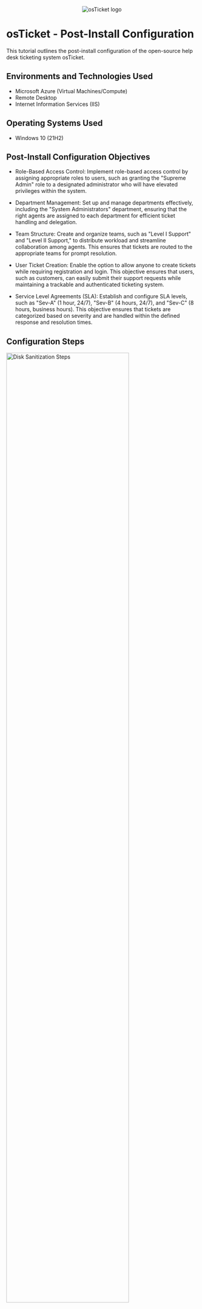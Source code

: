 <p align="center">
<img src="https://i.imgur.com/Clzj7Xs.png" alt="osTicket logo"/>
</p>

<h1>osTicket - Post-Install Configuration</h1>
This tutorial outlines the post-install configuration of the open-source help desk ticketing system osTicket.<br />




<h2>Environments and Technologies Used</h2>

- Microsoft Azure (Virtual Machines/Compute)
- Remote Desktop
- Internet Information Services (IIS)

<h2>Operating Systems Used </h2>

- Windows 10</b> (21H2)

<h2>Post-Install Configuration Objectives</h2>

- Role-Based Access Control: Implement role-based access control by assigning appropriate roles to users, such as granting the "Supreme Admin" role to a designated administrator who will have elevated privileges within the system.
  
- Department Management: Set up and manage departments effectively, including the "System Administrators" department, ensuring that the right agents are assigned to each department for efficient ticket handling and delegation.
  
- Team Structure: Create and organize teams, such as "Level I Support" and "Level II Support," to distribute workload and streamline collaboration among agents. This ensures that tickets are routed to the appropriate teams for prompt resolution.
  
- User Ticket Creation: Enable the option to allow anyone to create tickets while requiring registration and login. This objective ensures that users, such as customers, can easily submit their support requests while maintaining a trackable and authenticated ticketing system.


- Service Level Agreements (SLA): Establish and configure SLA levels, such as "Sev-A" (1 hour, 24/7), "Sev-B" (4 hours, 24/7), and "Sev-C" (8 hours, business hours). This objective ensures that tickets are categorized based on severity and are handled within the defined response and resolution times.

<h2>Configuration Steps</h2>

<p>
<img src="https://imgur.com/xbXio15.png" height="80%" width="80%" alt="Disk Sanitization Steps"/>
</p>
<p>
Section 1: Configure Roles and Departments

Configure Roles:

Access Admin Panel -> Agents -> Roles.
Create a role named "Supreme Admin."
Configure Departments:

Access Admin Panel -> Agents -> Departments.
Create a department named "System Administrators.".</p>
<br />

<p>
<img src="https://imgur.com/fMgu76z.png" height="80%" width="80%" alt="Disk Sanitization Steps"/>
</p>
<p>
Section 2: Configure Teams and User Settings

Configure Teams:

Access Admin Panel -> Agents -> Teams.
Create two teams: "Level I Support" and "Level II Support."
Allow anyone to create tickets:

Access Admin Panel -> Settings -> User Settings.
Enable the option "Registration Required: Require registration and login to create tickets."</p>
<br />

<p>
<img src="https://imgur.com/iTKvTQv.png" height="80%" width="80%" alt="Disk Sanitization Steps"/>
</p>
<p>
Section 3: Configure Agents, Users, SLA, and Help Topics

Configure Agents (workers):

Access Admin Panel -> Agents -> Add New.
Add agents named "Jane" and "John."
Configure Users (customers):

Access Agent Panel -> Users -> Add New.
Add users named "Karen" and "Ken."
Configure SLA:

Access Admin Panel -> Manage -> SLA.
Create three SLA levels: "Sev-A" (1 hour, 24/7), "Sev-B" (4 hours, 24/7), and "Sev-C" (8 hours, business hours).
Configure Help Topics:

Access Admin Panel -> Manage -> Help Topics.
Create help topics for various issues, such as "Business Critical Outage," "Personal Computer Issues," "Equipment Request," and "Password Reset."</p>
<br />
